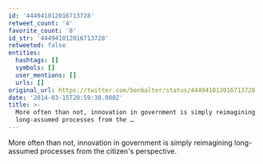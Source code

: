 ```yaml
---
id: '444941012016713728'
retweet_count: '4'
favorite_count: '8'
id_str: '444941012016713728'
retweeted: false
entities:
  hashtags: []
  symbols: []
  user_mentions: []
  urls: []
original_url: https://twitter.com/benbalter/status/444941012016713728
date: '2014-03-15T20:59:38.000Z'
title: >-
  More often than not, innovation in government is simply reimagining
  long-assumed processes from the …
---
```


More often than not, innovation in government is simply reimagining long-assumed processes from the citizen's perspective.